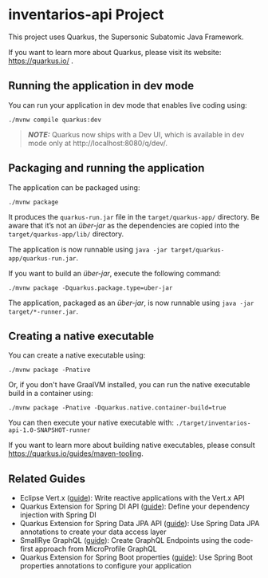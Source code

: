 # inventarios-api Project

This project uses Quarkus, the Supersonic Subatomic Java Framework.

If you want to learn more about Quarkus, please visit its website: https://quarkus.io/ .

## Running the application in dev mode

You can run your application in dev mode that enables live coding using:

```shell script
./mvnw compile quarkus:dev
```

> **_NOTE:_**  Quarkus now ships with a Dev UI, which is available in dev mode only at http://localhost:8080/q/dev/.

## Packaging and running the application

The application can be packaged using:

```shell script
./mvnw package
```

It produces the `quarkus-run.jar` file in the `target/quarkus-app/` directory.
Be aware that it’s not an _über-jar_ as the dependencies are copied into the `target/quarkus-app/lib/` directory.

The application is now runnable using `java -jar target/quarkus-app/quarkus-run.jar`.

If you want to build an _über-jar_, execute the following command:

```shell script
./mvnw package -Dquarkus.package.type=uber-jar
```

The application, packaged as an _über-jar_, is now runnable using `java -jar target/*-runner.jar`.

## Creating a native executable

You can create a native executable using:

```shell script
./mvnw package -Pnative
```

Or, if you don't have GraalVM installed, you can run the native executable build in a container using:

```shell script
./mvnw package -Pnative -Dquarkus.native.container-build=true
```

You can then execute your native executable with: `./target/inventarios-api-1.0-SNAPSHOT-runner`

If you want to learn more about building native executables, please consult https://quarkus.io/guides/maven-tooling.

## Related Guides

- Eclipse Vert.x ([guide](https://quarkus.io/guides/vertx)): Write reactive applications with the Vert.x API
- Quarkus Extension for Spring DI API ([guide](https://quarkus.io/guides/spring-di)): Define your dependency injection
  with Spring DI
- Quarkus Extension for Spring Data JPA API ([guide](https://quarkus.io/guides/spring-data-jpa)): Use Spring Data JPA
  annotations to create your data access layer
- SmallRye GraphQL ([guide](https://quarkus.io/guides/microprofile-graphql)): Create GraphQL Endpoints using the
  code-first approach from MicroProfile GraphQL
- Quarkus Extension for Spring Boot properties ([guide](https://quarkus.io/guides/spring-boot-properties)): Use Spring
  Boot properties annotations to configure your application
